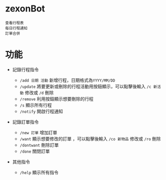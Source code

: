 # zexonBot
    查看行程表  
    每日行程通知  
    訂單合併

# 功能
* 記錄行程指令
  * `/add 日期 活動` 新增行程，日期格式為`YYYY/MM/DD`
  * `/update` 將要更新或刪除的行程活動用按鈕顯示，可以點擊後輸入 `/c 新活動` 修改或 `/d` 刪除
  * `/remove` 利用按鈕顯示想要刪除的行程
  * `/s` 顯示所有行程
  * `/notify` 開啟行程通知

* 記錄訂單指令
  * `/new 訂單` 增加訂單
  * `/want` 顯示想要修改的訂單 ，可以點擊後輸入 `/co 新物品` 修改或 `/ro` 刪除
  * `/dontwant` 刪除訂單
  * `/done` 關閉訂單

* 其他指令
  * `/help` 顯示所有指令
